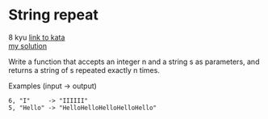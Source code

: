 # String repeat
8 kyu
[link to kata](https://www.codewars.com/kata/57a0e5c372292dd76d000d7e/train/javascript)
<br>
[my solution](./kata.js)

Write a function that accepts an integer n and a string s as parameters, and returns a string of s repeated exactly n times.

Examples (input -> output)
```
6, "I"     -> "IIIIII"
5, "Hello" -> "HelloHelloHelloHelloHello"
```